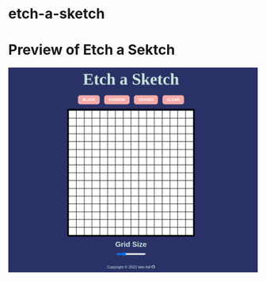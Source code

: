 # etch-a-sketch

<h1> Preview of Etch a Sektch </h1>
<a href="https://late-fall.github.io/etch-a-sketch"><img src="img/title.png"></a>
